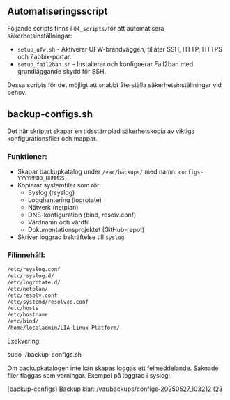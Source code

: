 ## Automatiseringsscript 

Följande scripts finns i `04_scripts/`för att automatisera säkerhetsinställningar:

- `setuo_ufw.sh` - Aktiverar UFW-brandväggen, tillåter SSH, HTTP, HTTPS och Zabbix-portar.
- `setup_fail2ban.sh` - Installerar och konfiguerar Fail2ban med grundläggande skydd för SSH.

Dessa scripts för det möjligt att snabbt återställa säkerhetsinställningar vid behov. 



## backup-configs.sh

Det här skriptet skapar en tidsstämplad säkerhetskopia av viktiga konfigurationsfiler och mappar.

### Funktioner:
- Skapar backupkatalog under `/var/backups/` med namn: `configs-YYYYMMDD_HHMMSS`
- Kopierar systemfiler som rör:
  - Syslog (rsyslog)
  - Logghantering (logrotate)
  - Nätverk (netplan)
  - DNS-konfiguration (bind, resolv.conf)
  - Värdnamn och värdfil
  - Dokumentationsprojektet (GitHub-repot)
- Skriver loggrad bekräftelse till `syslog`

### Filinnehåll:
```bash
/etc/rsyslog.conf
/etc/rsyslog.d/
/etc/logrotate.d/
/etc/netplan/
/etc/resolv.conf
/etc/systemd/resolved.conf
/etc/hosts
/etc/hostname
/etc/bind/
/home/localadmin/LIA-Linux-Platform/
```
Exekvering:

sudo ./backup-configs.sh

Om backupkatalogen inte kan skapas loggas ett felmeddelande. Saknade filer flaggas som varningar.
Exempel på loggrad i syslog:

[backup-configs] Backup klar: /var/backups/configs-20250527_103212 (23 

